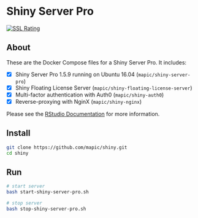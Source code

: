 # Shiny Server Pro

[![SSL Rating](https://sslbadge.org/?domain=cloud.ngi.no)](https://www.ssllabs.com/ssltest/analyze.html?d=cloud.ngi.no)

## About

These are the Docker Compose files for a Shiny Server Pro. It includes:
- [x] Shiny Server Pro 1.5.9 running on Ubuntu 16.04 (`mapic/shiny-server-pro`)
- [x] Shiny Floating License Server (`mapic/shiny-floating-license-server`)
- [x] Multi-factor authentication with Auth0 (`mapic/shiny-auth0`)
- [x] Reverse-proxying with NginX (`mapic/shiny-nginx`)

Please see the [RStudio Documentation](http://docs.rstudio.com/shiny-server/) for more information.

## Install

```bash
git clone https://github.com/mapic/shiny.git
cd shiny

```


## Run

```bash
# start server
bash start-shiny-server-pro.sh
```

```bash
# stop server
bash stop-shiny-server-pro.sh
```
